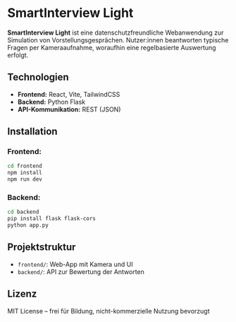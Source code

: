 # SmartInterview Light

**SmartInterview Light** ist eine datenschutzfreundliche Webanwendung zur Simulation von Vorstellungsgesprächen. Nutzer:innen beantworten typische Fragen per Kameraaufnahme, woraufhin eine regelbasierte Auswertung erfolgt.

## Technologien
- **Frontend:** React, Vite, TailwindCSS
- **Backend:** Python Flask
- **API-Kommunikation:** REST (JSON)

## Installation
### Frontend:
```bash
cd frontend
npm install
npm run dev
```

### Backend:
```bash
cd backend
pip install flask flask-cors
python app.py
```

## Projektstruktur
- `frontend/`: Web-App mit Kamera und UI
- `backend/`: API zur Bewertung der Antworten

## Lizenz
MIT License – frei für Bildung, nicht-kommerzielle Nutzung bevorzugt
